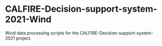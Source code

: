 # CALFIRE-Decision-support-system-2021-Wind

Wind data processing scripts for the CALFIRE-Decision-support-system-2021 project.  
